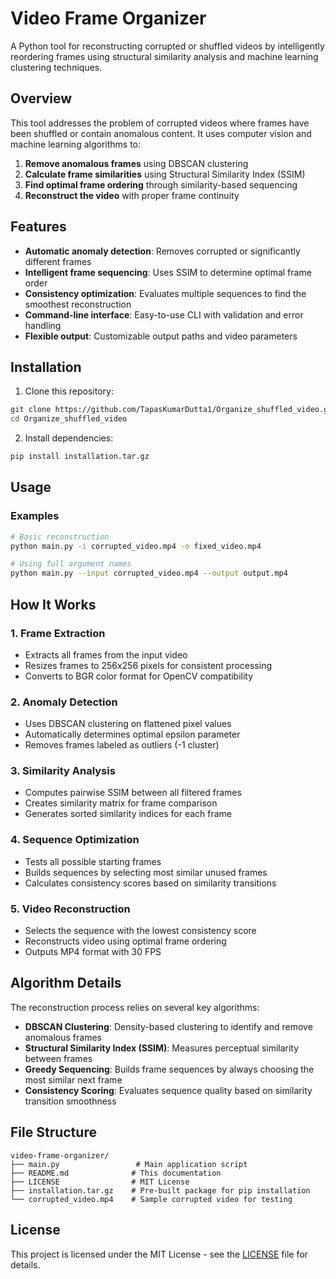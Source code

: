 # Video Frame Organizer

A Python tool for reconstructing corrupted or shuffled videos by intelligently reordering frames using structural similarity analysis and machine learning clustering techniques.

## Overview

This tool addresses the problem of corrupted videos where frames have been shuffled or contain anomalous content. It uses computer vision and machine learning algorithms to:

1. **Remove anomalous frames** using DBSCAN clustering
2. **Calculate frame similarities** using Structural Similarity Index (SSIM)
3. **Find optimal frame ordering** through similarity-based sequencing
4. **Reconstruct the video** with proper frame continuity

## Features

- **Automatic anomaly detection**: Removes corrupted or significantly different frames
- **Intelligent frame sequencing**: Uses SSIM to determine optimal frame order
- **Consistency optimization**: Evaluates multiple sequences to find the smoothest reconstruction
- **Command-line interface**: Easy-to-use CLI with validation and error handling
- **Flexible output**: Customizable output paths and video parameters


## Installation

1. Clone this repository:
```bash
git clone https://github.com/TapasKumarDutta1/Organize_shuffled_video.git
cd Organize_shuffled_video
```

2. Install dependencies:
```bash
pip install installation.tar.gz
```

## Usage

### Examples

```bash
# Basic reconstruction
python main.py -i corrupted_video.mp4 -o fixed_video.mp4

# Using full argument names
python main.py --input corrupted_video.mp4 --output output.mp4
```

## How It Works

### 1. Frame Extraction
- Extracts all frames from the input video
- Resizes frames to 256x256 pixels for consistent processing
- Converts to BGR color format for OpenCV compatibility

### 2. Anomaly Detection
- Uses DBSCAN clustering on flattened pixel values
- Automatically determines optimal epsilon parameter
- Removes frames labeled as outliers (-1 cluster)

### 3. Similarity Analysis
- Computes pairwise SSIM between all filtered frames
- Creates similarity matrix for frame comparison
- Generates sorted similarity indices for each frame

### 4. Sequence Optimization
- Tests all possible starting frames
- Builds sequences by selecting most similar unused frames
- Calculates consistency scores based on similarity transitions

### 5. Video Reconstruction
- Selects the sequence with the lowest consistency score
- Reconstructs video using optimal frame ordering
- Outputs MP4 format with 30 FPS

## Algorithm Details

The reconstruction process relies on several key algorithms:

- **DBSCAN Clustering**: Density-based clustering to identify and remove anomalous frames
- **Structural Similarity Index (SSIM)**: Measures perceptual similarity between frames
- **Greedy Sequencing**: Builds frame sequences by always choosing the most similar next frame
- **Consistency Scoring**: Evaluates sequence quality based on similarity transition smoothness

## File Structure

```
video-frame-organizer/
├── main.py                 # Main application script
├── README.md              # This documentation
├── LICENSE                # MIT License
├── installation.tar.gz    # Pre-built package for pip installation
└── corrupted_video.mp4    # Sample corrupted video for testing
```

## License

This project is licensed under the MIT License - see the [LICENSE](LICENSE) file for details.

